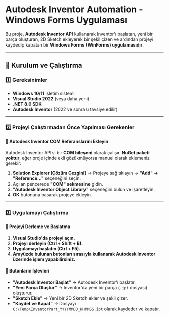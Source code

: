 # Autodesk Inventor Automation - Windows Forms Uygulaması

Bu proje, **Autodesk Inventor API** kullanarak Inventor'ı başlatan, yeni bir parça oluşturan, 2D Sketch ekleyerek bir şekil çizen ve ardından projeyi kaydedip kapatan bir **Windows Forms (WinForms) uygulamasıdır**.

---

## 🚀 **Kurulum ve Çalıştırma**

### **1️⃣ Gereksinimler**
- **Windows 10/11** işletim sistemi
- **Visual Studio 2022** (veya daha yeni)
- **.NET 8.0 SDK**
- **Autodesk Inventor** (2022 ve sonrası tavsiye edilir)

---

### **2️⃣ Projeyi Çalıştırmadan Önce Yapılması Gerekenler**

#### **📌 Autodesk Inventor COM Referanslarını Ekleyin**
Autodesk Inventor API’si bir **COM bileşeni** olarak çalışır. **NuGet paketi yoktur**, eğer proje içinde ekli gözükmüyorsa manuel olarak eklemeniz gerekir:

1. **Solution Explorer (Çözüm Gezgini)** → Projeye sağ tıklayın → **"Add" → "Reference..."** seçeneğini seçin.
2. Açılan pencerede **"COM" sekmesine** gidin.
3. **"Autodesk Inventor Object Library"** seçeneğini bulun ve işaretleyin.
4. **OK** butonuna basarak projeye ekleyin.

---

### **3️⃣ Uygulamayı Çalıştırma**

#### **📌 Projeyi Derleme ve Başlatma**
1. **Visual Studio'da projeyi açın.**
2. **Projeyi derleyin (Ctrl + Shift + B).**
3. **Uygulamayı başlatın (Ctrl + F5).**
4. **Arayüzde bulunan butonları sırasıyla kullanarak Autodesk Inventor üzerinde işlem yapabilirsiniz.**

#### **📌 Butonların İşlevleri**
- **"Autodesk Inventor Başlat"** → Autodesk Inventor'ı başlatır.
- **"Yeni Parça Oluştur"** → Inventor'da yeni bir parça (`.ipt` dosyası) oluşturur.
- **"Sketch Ekle"** → Yeni bir 2D Sketch ekler ve şekil çizer.
- **"Kaydet ve Kapat"** → Dosyayı `C:\Temp\InventorPart_YYYYMMDD_HHMMSS.ipt` olarak kaydeder ve kapatır.



